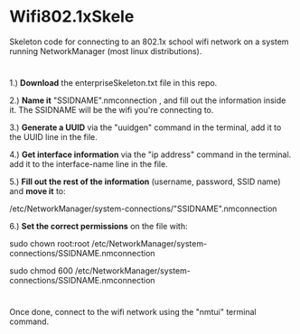 # Wifi802.1xSkele
Skeleton code for connecting to an 802.1x school wifi network on a system running NetworkManager (most linux distributions).
#
1.) **Download** the enterpriseSkeleton.txt file in this repo.

2.) **Name it** "SSIDNAME".nmconnection , and fill out the information inside it. The SSIDNAME will be the wifi you're connecting to.

3.) **Generate a UUID** via the "uuidgen" command in the terminal, add it to the UUID line in the file.

4.) **Get interface information** via the "ip address" command in the terminal. add it to the interface-name line in the file.



5.) **Fill out the rest of the information** (username, password, SSID name) and **move it** to:

/etc/NetworkManager/system-connections/"SSIDNAME".nmconnection

6.) **Set the correct permissions** on the file with: 

sudo chown root:root /etc/NetworkManager/system-connections/SSIDNAME.nmconnection

sudo chmod 600 /etc/NetworkManager/system-connections/SSIDNAME.nmconnection

#

Once done, connect to the wifi network using the "nmtui" terminal command.
